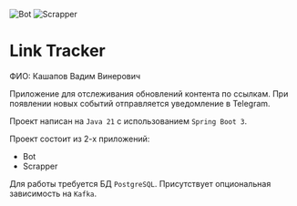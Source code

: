 ![Bot](https://github.com/W4NTER/tinkoff_second/actions/workflows/bot.yml/badge.svg)
![Scrapper](https://github.com/W4NTER/tinkoff_second/actions/workflows/scrapper.yml/badge.svg)

# Link Tracker

ФИО: Кашапов Вадим Винерович

Приложение для отслеживания обновлений контента по ссылкам.
При появлении новых событий отправляется уведомление в Telegram.

Проект написан на `Java 21` с использованием `Spring Boot 3`.

Проект состоит из 2-х приложений:
* Bot
* Scrapper

Для работы требуется БД `PostgreSQL`. Присутствует опциональная зависимость на `Kafka`.
